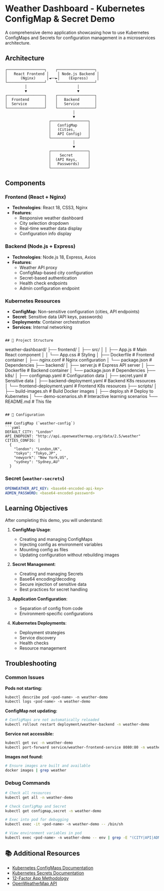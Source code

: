# Weather Dashboard - Kubernetes ConfigMap & Secret Demo

A comprehensive demo application showcasing how to use Kubernetes ConfigMaps and Secrets for configuration management in a microservices architecture.

##  Architecture

```
┌─────────────────┐    ┌─────────────────┐
│   React Frontend │    │ Node.js Backend │
│      (Nginx)     │◄──►│    (Express)    │
└─────────────────┘    └─────────────────┘
         │                       │
         ▼                       ▼
┌─────────────────┐    ┌─────────────────┐
│  Frontend       │    │   Backend       │
│  Service        │    │   Service       │
└─────────────────┘    └─────────────────┘
                               │
                               ▼
                    ┌─────────────────┐
                    │   ConfigMap     │
                    │   (Cities,      │
                    │   API Config)   │
                    └─────────────────┘
                               │
                               ▼
                    ┌─────────────────┐
                    │    Secret       │
                    │  (API Keys,     │
                    │   Passwords)    │
                    └─────────────────┘
```

##  Components

### Frontend (React + Nginx)
- **Technologies**: React 18, CSS3, Nginx
- **Features**: 
  - Responsive weather dashboard
  - City selection dropdown
  - Real-time weather data display
  - Configuration info display

### Backend (Node.js + Express)
- **Technologies**: Node.js 18, Express, Axios
- **Features**:
  - Weather API proxy
  - ConfigMap-based city configuration
  - Secret-based authentication
  - Health check endpoints
  - Admin configuration endpoint

### Kubernetes Resources
- **ConfigMap**: Non-sensitive configuration (cities, API endpoints)
- **Secret**: Sensitive data (API keys, passwords)
- **Deployments**: Container orchestration
- **Services**: Internal networking


```

## 📁 Project Structure

```
weather-dashboard/
├── frontend/
│   ├── src/
│   │   ├── App.js          # Main React component
│   │   └── App.css         # Styling
│   ├── Dockerfile          # Frontend container
│   ├── nginx.conf          # Nginx configuration
│   └── package.json        # Dependencies
├── backend/
│   ├── server.js           # Express API server
│   ├── Dockerfile          # Backend container
│   └── package.json        # Dependencies
├── k8s/
│   ├── configmap.yaml      # Configuration data
│   ├── secret.yaml         # Sensitive data
│   ├── backend-deployment.yaml   # Backend K8s resources
│   └── frontend-deployment.yaml  # Frontend K8s resources
├── scripts/
│   ├── build-images.sh     # Build Docker images
│   ├── deploy.sh           # Deploy to Kubernetes
│   └── demo-scenarios.sh   # Interactive learning scenarios
└── README.md               # This file
```

## 🔧 Configuration

### ConfigMap (`weather-config`)
```yaml
DEFAULT_CITY: "London"
API_ENDPOINT: "http://api.openweathermap.org/data/2.5/weather"
CITIES_CONFIG: |
  {
    "london": "London,UK",
    "tokyo": "Tokyo,JP",
    "newyork": "New York,US",
    "sydney": "Sydney,AU"
  }
```

### Secret (`weather-secrets`)
```yaml
OPENWEATHER_API_KEY: <base64-encoded-api-key>
ADMIN_PASSWORD: <base64-encoded-password>
```


##  Learning Objectives

After completing this demo, you will understand:

1. **ConfigMap Usage**:
   - Creating and managing ConfigMaps
   - Injecting config as environment variables
   - Mounting config as files
   - Updating configuration without rebuilding images

2. **Secret Management**:
   - Creating and managing Secrets
   - Base64 encoding/decoding
   - Secure injection of sensitive data
   - Best practices for secret handling

3. **Application Configuration**:
   - Separation of config from code
   - Environment-specific configurations

4. **Kubernetes Deployments**:
   - Deployment strategies
   - Service discovery
   - Health checks
   - Resource management

##  Troubleshooting

### Common Issues

**Pods not starting:**
```bash
kubectl describe pod <pod-name> -n weather-demo
kubectl logs <pod-name> -n weather-demo
```

**ConfigMap not updating:**
```bash
# ConfigMaps are not automatically reloaded
kubectl rollout restart deployment/weather-backend -n weather-demo
```

**Service not accessible:**
```bash
kubectl get svc -n weather-demo
kubectl port-forward service/weather-frontend-service 8080:80 -n weather-demo
```

**Images not found:**
```bash
# Ensure images are built and available
docker images | grep weather
```

### Debug Commands

```bash
# Check all resources
kubectl get all -n weather-demo

# Check ConfigMap and Secret
kubectl get configmap,secret -n weather-demo

# Exec into pod for debugging
kubectl exec -it <pod-name> -n weather-demo -- /bin/sh

# View environment variables in pod
kubectl exec <pod-name> -n weather-demo -- env | grep -E "(CITY|API|ADMIN)"
```


## 📚 Additional Resources

- [Kubernetes ConfigMaps Documentation](https://kubernetes.io/docs/concepts/configuration/configmap/)
- [Kubernetes Secrets Documentation](https://kubernetes.io/docs/concepts/configuration/secret/)
- [12-Factor App Methodology](https://12factor.net/)
- [OpenWeatherMap API](https://openweathermap.org/api)

